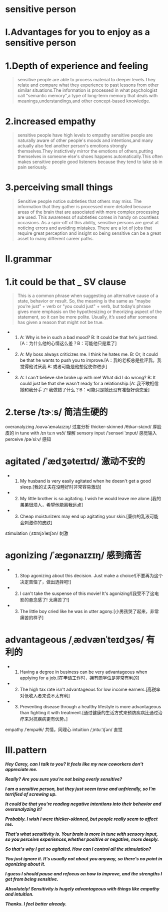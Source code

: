 # sensitive person
# I.Advantages for you to enjoy as a sensitive person
# 1.Depth of experience and feeling
> sensitive people are able to process material to deeper levels.They relate and compare what they experience to past lessons from other similar situations.The information is processed in what psychologist call "semantic memory",a type of long-term memory that deals with meanings,understandings,and other concept-based knowledge.

# 2.increased empathy
> sensitive people have high levels to empathy sensitive people are naturally aware of other people's moods and intentions,and many actually also feel another person's emotions strongly themselves.They instictively mirror the emotions of others,putting themselves in someone else's shoes happens automatically.This often makes sensitive people good listeners because they tend to take sb in pain seriously.

# 3.perceiving small things
> Sensitive people notice subtleties that others may miss. The information that they gather is processed more detailed because areas of the brain that are associated with more complex processing are used. This awareness of subtleties comes in handy on countless occasions. As a spin-off of this ability, sensitive persons are great at noticing errors and avoiding mistakes. There are a lot of jobs that require great perception and insight so being sensitive can be a great asset to many different career paths.

# II.grammar
# 1.it could be that _  SV clause 
> This is a common phrase when suggesting an alternative cause of a state, behavior or result. So, the meaning is the same as "maybe you’re just" + verb or "you could just" + verb, but today’s phrase gives more emphasis on the hypothesizing or theorizing aspect of the statement, so it can be more polite. Usually, it’s used after someone has given a reason that might not be true.

- 1. A: Why is he in such a bad mood? B: It could be that he's just tired.[A：为什么他的心情这么差？B：可能他只是累了]

- 2. A: My boss always criticizes me. I think he hates me. B: Or, it could be that he wants to push you to improve.[A：我的老板总是批评我。我觉得他讨厌我.B: 或者可能是他想促使你进步]

- 3. A: I can't believe she broke up with me! What did I do wrong? B: It could just be that she wasn't ready for a relationship.[A: 我不敢相信她和我分手了! 我做错了什么？B：可能只是她还没有准备好谈恋爱]

# 2.terse /tɝːs/ 简洁生硬的
overanalyzing /oʊvɚˈænəlaɪzɪŋ/ 过度分析
thicker-skinned /θɪkər-skɪnd/ 厚脸皮的
in tune with /ɪn tuːn wɪð/ 理解
sensory input /ˈsensəri ˈɪnpʊt/ 感觉输入
perceive /pɚˈsiːv/ 感知

# agitated /ˈædʒəteɪtɪd/ 激动不安的
- 1. My husband is very easily agitated when he doesn't get a good sleep.[我的丈夫在没睡好时非常容易激动]

- 2. My little brother is so agitating. I wish he would leave me alone.[我的弟弟很烦人，希望他能离我远点]

- 3. Cheap moisturizers may end up agitating your skin.[廉价的乳液可能会刺激你的皮肤]




stimulation /ˌstɪmjəˈleɪʃən/ 刺激

# agonizing /ˈæɡənaɪzɪŋ/ 感到痛苦
- 1. Stop agonizing about this decision. Just make a choice![不要再为这个决定苦恼了，做出选择吧!]

- 2. I can't take the suspense of this movie! It's agonizing![我受不了这电影的悬念感了! 太痛苦了!]

- 3. The little boy cried like he was in utter agony.[小男孩哭了起来，非常痛苦的样子]

# advantageous /ˌædvænˈteɪdʒəs/ 有利的
- 1. Having a degree in business can be very advantageous when applying for a job.[在申请工作时，拥有商学位是非常有利的]

- 2. The high tax rate isn't advantageous for low income earners.[高税率对低收入者来说不太有利]

- 3. Preventing disease through a healthy lifestyle is more advantageous than fighting it with treatment.[通过健康的生活方式来预防疾病比通过治疗来对抗疾病更有优势。]

empathy /ˈempəθi/ 共情，同理心
intuition /ˌɪntuːˈɪʃən/ 直觉







# III.pattern
***Hey Carey, can I talk to you? It feels like my new coworkers don't appreciate me.***

***Really? Are you sure you're not being overly sensitive?***

***I am a sensitive person, but they just seem terse and unfriendly, so I'm terrified of screwing up.***

***It could be that you're reading negative intentions into their behavior and overanalyzing it?***

***Probably. I wish I were thicker-skinned, but people really seem to affect me.***

***That's what sensitivity is. Your brain is more in tune with sensory input, so you perceive experiences,whether positive or negative, more deeply.***

***So that's why I get so agitated. How can I control all the stimulation?***

***You just ignore it. It's usually not about you anyway, so there's no point in agonizing about it.***

***I guess I should pause and refocus on how to improve, and the strengths I get from being sensitive.***

***Absolutely! Sensitivity is hugely advantageous with things like empathy and intuition.***

***Thanks. I feel better already.***



